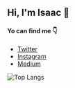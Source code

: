 ## Hi, I'm Isaac 👋


#### Yo can find me :point_down:

* [Twitter](https://twitter.com/isaacdelahoz_)
* [Instagram](https://www.instagram.com/isaacdelahoz_/)
* [Medium](https://medium.com/@isdereal99)

![Top Langs](https://github-readme-stats.vercel.app/api/top-langs/?username=idelahoz14&layout=compact)

<!--
**idelahoz14/idelahoz14** is a ✨ _special_ ✨ repository because its `README.md` (this file) appears on your GitHub profile.

Here are some ideas to get you started:

- 🔭 I’m currently working on ...
- 🌱 I’m currently learning ...
- 👯 I’m looking to collaborate on ...
- 🤔 I’m looking for help with ...
- 💬 Ask me about ...
- 📫 How to reach me: ...
- 😄 Pronouns: ...
- ⚡ Fun fact: ...
-->
